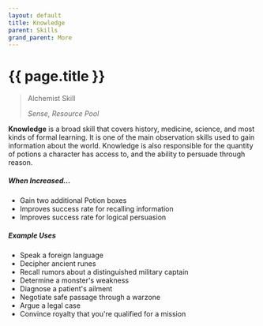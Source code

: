 ```yaml
---
layout: default
title: Knowledge
parent: Skills
grand_parent: More
---
```


# {{ page.title }}

> Alchemist Skill
>
> _Sense, Resource Pool_

**<span style="color: {{ site.alchemist_color }}">Knowledge</span>** is a broad skill that covers history, medicine, science, and most kinds of formal learning. It is one of the main observation skills used to gain information about the world. Knowledge is also responsible for the quantity of potions a character has access to, and the ability to persuade through reason.

##### When Increased...

- Gain two additional Potion boxes
- Improves success rate for recalling information
- Improves success rate for logical persuasion

##### Example Uses

- Speak a foreign language
- Decipher ancient runes
- Recall rumors about a distinguished military captain
- Determine a monster's weakness
- Diagnose a patient's ailment
- Negotiate safe passage through a warzone
- Argue a legal case
- Convince royalty that you're qualified for a mission
